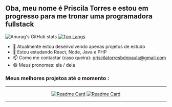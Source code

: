 ## Oba, meu nome é Priscila Torres e estou em progresso para me tronar uma programadora fullstack

![Anurag's GitHub stats](https://github-readme-stats.vercel.app/api?username=PrieTorres&show_icons=true&theme=radical)
[![Top Langs](https://github-readme-stats.vercel.app/api/top-langs/?username=PrieTorres&layout=compact)](https://github.com/PrieTorres?tab=repositories)

- 🔭 Atualmente estou desenvolvendo apenas projetos de estudo
- 🌱 Estou estudando React, Node, Java e PHP
- 📫 Como me contactar (caso queira): priscilatorresbdepaula@gmail.com
- 😄 Meus pronomes: ela / dela

### Meus melhores projetos até o momento :
<hr>
<div align="center">

 [![Readme Card](https://github-readme-stats.vercel.app/api/pin/?username=PrieTorres&repo=Ramen-commerce)](https://github.com/PrieTorres/Ramen-commerce)
 [![Readme Card](https://github-readme-stats.vercel.app/api/pin/?username=PrieTorres&repo=Galaxy-Shooter-ofc)](https://github.com/PrieTorres/Galaxy-Shooter-ofc)
 
</div>

<hr>

